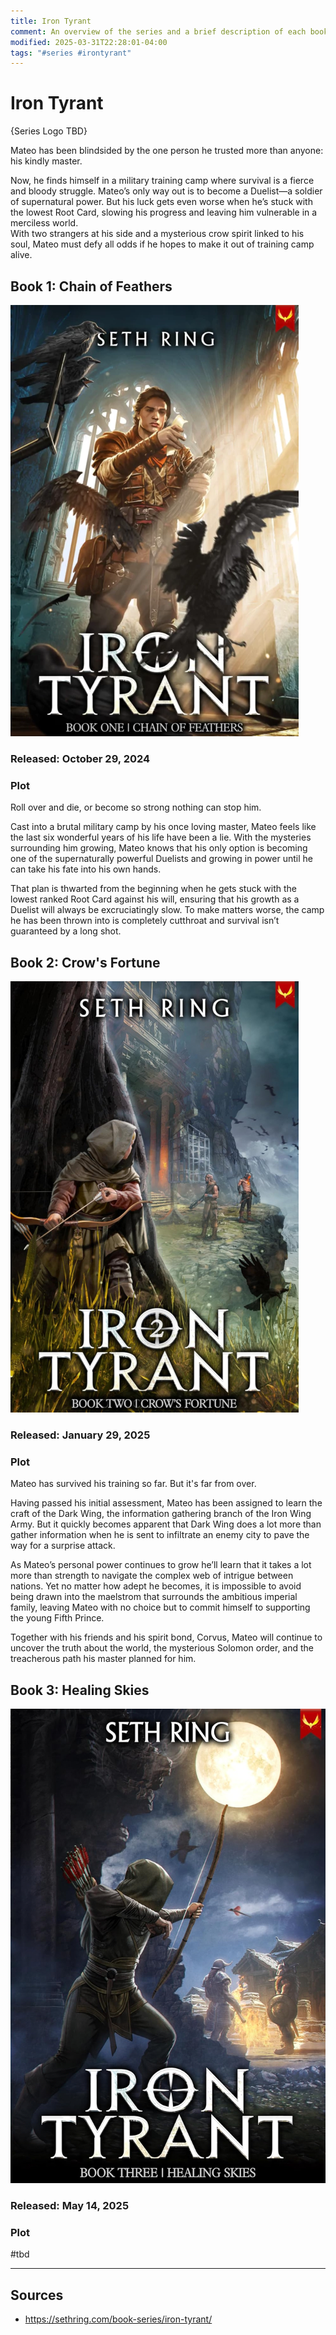 ```yaml
---
title: Iron Tyrant
comment: An overview of the series and a brief description of each book.
modified: 2025-03-31T22:28:01-04:00
tags: "#series #irontyrant"
---
```

# Iron Tyrant

{Series Logo TBD}

Mateo has been blindsided by the one person he trusted more than anyone: his kindly master.

Now, he finds himself in a military training camp where survival is a fierce and bloody struggle. Mateo’s only way out is to become a Duelist—a soldier of supernatural power. But his luck gets even worse when he’s stuck with the lowest Root Card, slowing his progress and leaving him vulnerable in a merciless world.  
With two strangers at his side and a mysterious crow spirit linked to his soul, Mateo must defy all odds if he hopes to make it out of training camp alive.

## Book 1: Chain of Feathers

![](../../Attachments/BookCover_IronTyrant01_ChainOfFeathers.png)

### Released: October 29, 2024

### Plot

Roll over and die, or become so strong nothing can stop him.

Cast into a brutal military camp by his once loving master, Mateo feels like the last six wonderful years of his life have been a lie. With the mysteries surrounding him growing, Mateo knows that his only option is becoming one of the supernaturally powerful Duelists and growing in power until he can take his fate into his own hands.

That plan is thwarted from the beginning when he gets stuck with the lowest ranked Root Card against his will, ensuring that his growth as a Duelist will always be excruciatingly slow. To make matters worse, the camp he has been thrown into is completely cutthroat and survival isn’t guaranteed by a long shot.

## Book 2: Crow's Fortune

![](../../Attachments/BookCover_IronTyrant02_CrowsFortune.png)

### Released: January 29, 2025

### Plot

Mateo has survived his training so far. But it's far from over.

Having passed his initial assessment, Mateo has been assigned to learn the craft of the Dark Wing, the information gathering branch of the Iron Wing Army. But it quickly becomes apparent that Dark Wing does a lot more than gather information when he is sent to infiltrate an enemy city to pave the way for a surprise attack.

As Mateo’s personal power continues to grow he’ll learn that it takes a lot more than strength to navigate the complex web of intrigue between nations. Yet no matter how adept he becomes, it is impossible to avoid being drawn into the maelstrom that surrounds the ambitious imperial family, leaving Mateo with no choice but to commit himself to supporting the young Fifth Prince.

Together with his friends and his spirit bond, Corvus, Mateo will continue to uncover the truth about the world, the mysterious Solomon order, and the treacherous path his master planned for him.

## Book 3: Healing Skies

![](../../Attachments/BookCover_IronTyrant03_HealingSkies.jpg)

### Released: May 14, 2025

### Plot

#tbd

---
## Sources
- https://sethring.com/book-series/iron-tyrant/
